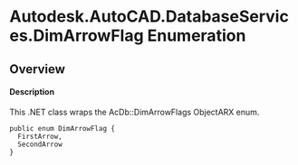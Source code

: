 # Autodesk.AutoCAD.DatabaseServices.DimArrowFlag Enumeration

## Overview

#### Description
This .NET class wraps the AcDb::DimArrowFlags ObjectARX enum.
```text
public enum DimArrowFlag {
  FirstArrow,
  SecondArrow
}
```